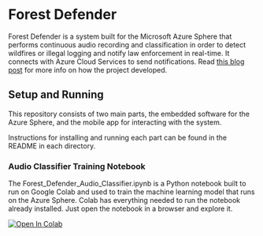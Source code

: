 # Forest Defender

Forest Defender is a system built for the Microsoft Azure Sphere that performs continuous audio recording and classification in order to detect wildfires or illegal logging and notify law enforcement in real-time. It connects with Azure Cloud Services to send notifications. Read [this blog post](https://www.element14.com/community/groups/azuresphere/blog/2019/12/01/forest-defender-protecting-our-forests-with-machine-learning) for more info on how the project developed.

## Setup and Running

This repository consists of two main parts, the embedded software for the Azure Sphere, and the mobile app for interacting with the system.

Instructions for installing and running each part can be found in the README in each directory.

### Audio Classifier Training Notebook

The Forest_Defender_Audio_Classifier.ipynb is a Python notebook built to run on Google Colab and used to train the machine learning model that runs on the Azure Sphere. Colab has everything needed to run the notebook already installed. Just open the notebook in a browser and explore it.

<a href="https://colab.research.google.com/github/jdpwebb/forest-defender/blob/master/Forest_Defender_Audio_Classifier.ipynb" rel="nofollow noopener" target="_blank"><img alt="Open In Colab" class="lazyload" loading="lazy" data-src="https://colab.research.google.com/assets/colab-badge.svg" src="https://colab.research.google.com/assets/colab-badge.svg">
</a>
